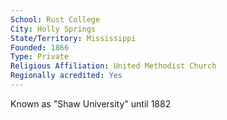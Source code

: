 ```yaml
---
School: Rust College
City: Holly Springs
State/Territory: Mississippi
Founded: 1866
Type: Private
Religious Affiliation: United Methodist Church
Regionally acredited: Yes
---
```

Known as "Shaw University" until 1882